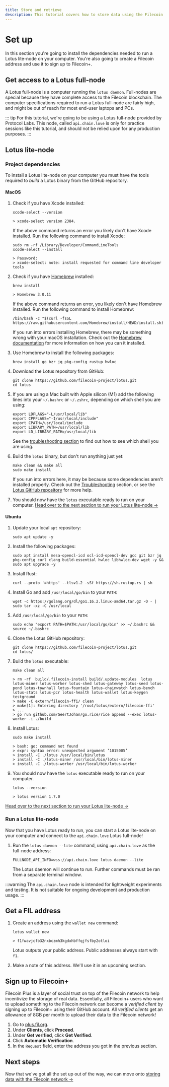 ```yaml
---
title: Store and retrieve
description: This tutorial covers how to store data using the Filecoin network, and how to get that data back again. While there are other methods to store and retrieve data using Filecoin, this is the recommended path. 
---
```


# Set up

In this section you're going to install the dependencies needed to run a Lotus lite-node on your computer. You're also going to create a Filecoin address and use it to sign up to Filecoin+.

## Get access to a Lotus full-node

A Lotus full-node is a computer running the `lotus daemon`. Full-nodes are special because they have complete access to the Filecoin blockchain. The computer specifications required to run a Lotus full-node are fairly high, and might be out of reach for most end-user laptops and PCs. 

::: tip
For this tutorial, we're going to be using a Lotus full-node provided by Protocol Labs. This node, called `api.chain.love` is only for practice sessions like this tutorial, and should not be relied upon for any production purposes.
:::

## Lotus lite-node

### Project dependencies 

To install a Lotus lite-node on your computer you must have the tools required to _build_ a Lotus binary from the GitHub repository.

#### MacOS

1. Check if you have Xcode installed:

    ```shell
    xcode-select --version

    > xcode-select version 2384.
    ```

    If the above command returns an error you likely don't have Xcode installed. Run the following command to install Xcode:

    ```shell
    sudo rm -rf /Library/Developer/CommandLineTools 
    xcode-select --install

    > Password:
    > xcode-select: note: install requested for command line developer tools
    ```

1. Check if you have [Homebrew](https://brew.sh/) installed:

    ```shell
    brew install

    > Homebrew 3.0.11
    ```

    If the above command returns an error, you likely don't have Homebrew installed. Run the following command to install Homebrew:

    ```shell
    /bin/bash -c "$(curl -fsSL https://raw.githubusercontent.com/Homebrew/install/HEAD/install.sh)"
    ```

    If you run into errors installing Homebrew, there may be something wrong with your macOS installation. Check out the [Homebrew documentation](https://brew.sh/) for more information on how you can it installed.

1. Use Homebrew to install the following packages:

    ```shell
    brew install go bzr jq pkg-config rustup hwloc
    ```

1. Download the Lotus repository from GitHub:

    ```shell
    git clone https://github.com/filecoin-project/lotus.git
    cd lotus
    ```

1. If you are using a Mac built with Apple silicon (M1) add the following lines into your `~/.bashrc` or `~/.zshrc`, depending on which shell you are using: 

    ```shell
    export LDFLAGS="-L/usr/local/lib"
    export CPPFLAGS="-I/usr/local/include"
    export CPATH=/usr/local/include
    export LIBRARY_PATH=/usr/local/lib
    export LD_LIBRARY_PATH=/usr/local/lib
    ```

    See the [troubleshooting section](../troubleshooting) to find out how to see which shell you are using.

1. Build the `lotus` binary, but don't run anything just yet:

    ```shell
    make clean && make all
    sudo make install
    ```

    If you run into errors here, it may be because some dependencies aren't installed properly. Check out the [Troubleshooting](troubleshooting) section, or see the [Lotus GitHub repository](https://github.com/filecoin-project/lotus) for more help.

1. You should now have the `lotus` executable ready to run on your computer. [Head over to the next section to run your Lotus lite-node →](#run-a-lotus-lite-node)

#### Ubuntu

1. Update your local `apt` repository:

    ```shell
    sudo apt update -y
    ```

1. Install the following packages:

    ```shell
    sudo apt install mesa-opencl-icd ocl-icd-opencl-dev gcc git bzr jq pkg-config curl clang build-essential hwloc libhwloc-dev wget -y && sudo apt upgrade -y
    ```

1. Install Rust:

    ```shell
    curl --proto '=https' --tlsv1.2 -sSf https://sh.rustup.rs | sh
    ```

1. Install Go and add `/usr/local/go/bin` to your `PATH`:

    ```shell
    wget -c https://golang.org/dl/go1.16.2.linux-amd64.tar.gz -O - | sudo tar -xz -C /usr/local
    ```

1. Add `/usr/local/go/bin` to your `PATH`:

    ```shell
    sudo echo "export PATH=$PATH:/usr/local/go/bin" >> ~/.bashrc && source ~/.bashrc
    ```

1. Clone the Lotus GitHub repository:

    ```shell
    git clone https://github.com/filecoin-project/lotus.git
    cd lotus/
    ```

1. Build the `lotus` executable:

    ```shell
    make clean all

    > rm -rf  build/.filecoin-install build/.update-modules  lotus lotus-miner lotus-worker lotus-shed lotus-gateway lotus-seed lotus-pond lotus-townhall lotus-fountain lotus-chainwatch lotus-bench lotus-stats lotus-pcr lotus-health lotus-wallet lotus-keygen testground
    > make -C extern/filecoin-ffi/ clean
    > make[1]: Entering directory '/root/lotus/extern/filecoin-ffi'
    > ...
    > go run github.com/GeertJohan/go.rice/rice append --exec lotus-worker -i ./build 
    ```

1. Install Lotus:

    ```shell
    sudo make install

    > bash: go: command not found
    > expr: syntax error: unexpected argument ‘1015005’
    > install -C ./lotus /usr/local/bin/lotus
    > install -C ./lotus-miner /usr/local/bin/lotus-miner
    > install -C ./lotus-worker /usr/local/bin/lotus-worker
    ```

1. You should now have the `lotus` executable ready to run on your computer. 

    ```shell
    lotus --version

    > lotus version 1.7.0
    ```

[Head over to the next section to run your Lotus lite-node →](#run-a-lotus-lite-node)

### Run a Lotus lite-node 

Now that you have Lotus ready to run, you can start a Lotus lite-node on your computer and connect to the `api.chain.love` Lotus full-node!

1. Run the `lotus daemon --lite` command, using `api.chain.love` as the full-node address: 

    ```shell
    FULLNODE_API_INFO=wss://api.chain.love lotus daemon --lite
    ```

    The Lotus daemon will continue to run. Further commands must be ran from a separate terminal window.

:::warning
The `api.chain.love` node is intended for lightweight experiments and testing. It is not suitable for ongoing development and production usage.
:::

## Get a FIL address

1. Create an address using the `wallet new` command:

    ```shell
    lotus wallet new 

    > f1fwavjcfb32nxbczmh3kgdxhbffqjfsfby2otloi
    ```

    Lotus outputs your public address. Public addresses always start with `f1`.

1. Make a note of this address. We'll use it in an upcoming section.

## Sign up to Filecoin+

Filecoin Plus is a layer of social trust on top of the Filecoin network to help incentivize the storage of real data. Essentially, all Filecoin+ users who want to upload something to the Filecoin network can become a _verified client_ by signing up to Filecoin+ using their GitHub account. All _verified clients_ get an allowance of 8GB per month to upload their data to the Filecoin network! 

1. Go to [plus.fil.org](https://plus.fil.org).
1. Under **Clients**, click **Proceed**.
1. Under **Get verified**, click **Get Verified**.
1. Click **Automatic Verification**.
1. In the `Request` field, enter the address you got in the previous section.

<!-- TODO: Get someone to follow this workflow and grab screenshots. --> 

## Next steps

Now that we've got all the set up out of the way, we can move onto [storing data with the Filecoin network →](../store-data) 
